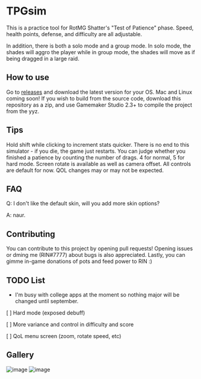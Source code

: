 # TPGsim
This is a practice tool for RotMG Shatter's "Test of Patience" phase. Speed, health points, defense, and difficulty are all adjustable. 

In addition, there is both a solo mode and a group mode. In solo mode, the shades will aggro the player while in group mode, the shades will move as if being dragged in a large raid.

## How to use
Go to [releases](https://github.com/Mxple/TPGsim/releases) and download the latest version for your OS. Mac and Linux coming soon! If you wish to build from the source code, download this repository as a zip, and use Gamemaker Studio 2.3+ to compile the project from the yyz.

## Tips
Hold shift while clicking to increment stats quicker. There is no end to this simulator - if you die, the game just restarts. You can judge whether you finished a patience by counting the number of drags. 4 for normal, 5 for hard mode.
Screen rotate is available as well as camera offset. All controls are default for now. QOL changes may or may not be expected.

## FAQ
Q: I don't like the default skin, will you add more skin options?

A: naur.

## Contributing
You can contribute to this project by opening pull requests! Opening issues or dming me (RIN#7777) about bugs is also appreciated. Lastly, you can gimme in-game donations of pots and feed power to RIN :)

## TODO List
 * I'm busy with college apps at the moment so nothing major will be changed until september.
 
 [ ] Hard mode (exposed debuff)
 
 [ ] More variance and control in difficulty and score
 
 [ ] QoL menu screen (zoom, rotate speed, etc)
 
 ## Gallery
 ![image](https://user-images.githubusercontent.com/83033020/192682454-3870b5c0-5119-448f-9e25-9f58b550bbc2.png)
![image](https://user-images.githubusercontent.com/83033020/192682504-a23375b1-3158-4902-8aeb-1ebb317c0fa9.png)
